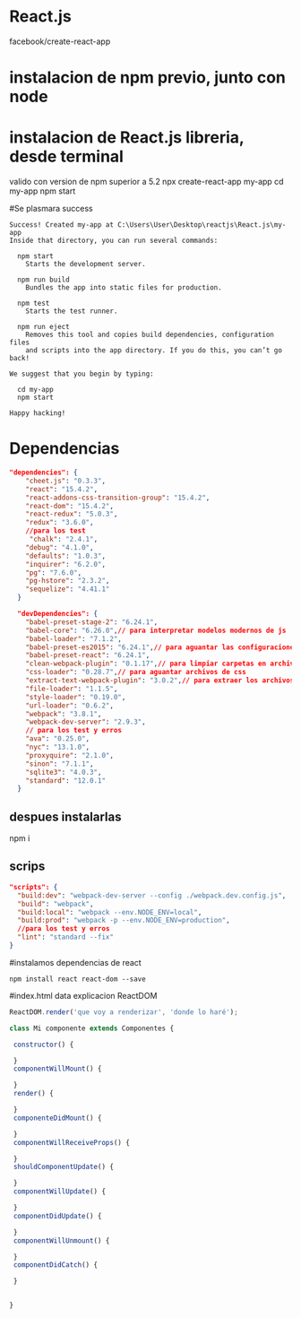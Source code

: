 # React.js
facebook/create-react-app
# instalacion de npm previo, junto con node
# instalacion de React.js libreria, desde terminal
valido con version de npm superior a 5.2
npx create-react-app my-app
cd my-app
npm start

#Se plasmara success
```git
Success! Created my-app at C:\Users\User\Desktop\reactjs\React.js\my-app
Inside that directory, you can run several commands:

  npm start
    Starts the development server.

  npm run build
    Bundles the app into static files for production.

  npm test
    Starts the test runner.

  npm run eject
    Removes this tool and copies build dependencies, configuration files
    and scripts into the app directory. If you do this, you can’t go back!

We suggest that you begin by typing:

  cd my-app
  npm start

Happy hacking!
```
# Dependencias
```json
"dependencies": {
    "cheet.js": "0.3.3",
    "react": "15.4.2",
    "react-addons-css-transition-group": "15.4.2",
    "react-dom": "15.4.2",
    "react-redux": "5.0.3",
    "redux": "3.6.0",
    //para los test
     "chalk": "2.4.1",
    "debug": "4.1.0",
    "defaults": "1.0.3",
    "inquirer": "6.2.0",
    "pg": "7.6.0",
    "pg-hstore": "2.3.2",
    "sequelize": "4.41.1"
  }

  "devDependencies": {
    "babel-preset-stage-2": "6.24.1",
    "babel-core": "6.26.0",// para interpretar modelos modernos de js
    "babel-loader": "7.1.2",
    "babel-preset-es2015": "6.24.1",// para aguantar las configuraciones
    "babel-preset-react": "6.24.1",
    "clean-webpack-plugin": "0.1.17",// para limpiar carpetas en archivos en produccion
    "css-loader": "0.28.7",// para aguantar archivos de css
    "extract-text-webpack-plugin": "3.0.2",// para extraer los archivos de css
    "file-loader": "1.1.5",
    "style-loader": "0.19.0",
    "url-loader": "0.6.2",
    "webpack": "3.8.1",
    "webpack-dev-server": "2.9.3",
    // para los test y erros
    "ava": "0.25.0",
    "nyc": "13.1.0",
    "proxyquire": "2.1.0",
    "sinon": "7.1.1",
    "sqlite3": "4.0.3",
    "standard": "12.0.1"
  }
  ```
  ## despues instalarlas
  npm i
  ## scrips
  ```json
  "scripts": {
    "build:dev": "webpack-dev-server --config ./webpack.dev.config.js",
    "build": "webpack",
    "build:local": "webpack --env.NODE_ENV=local",
    "build:prod": "webpack -p --env.NODE_ENV=production",
    //para los test y erros
    "lint": "standard --fix"
  }
  ```
  #instalamos dependencias de react
  ```git
  npm install react react-dom --save
```
#index.html data explicacion ReactDOM
```js
ReactDOM.render('que voy a renderizar', 'donde lo haré');
```
```js
class Mi componente extends Componentes {

 constructor() {

 }
 componentWillMount() {

 }
 render() {

 }
 componenteDidMount() {

 }
 componentWillReceiveProps() {

 }
 shouldComponentUpdate() {

 }
 componentWillUpdate() {

 }
 componentDidUpdate() {

 }
 componentWillUnmount() {

 }
 componentDidCatch() {

 }


}
```